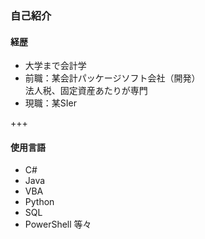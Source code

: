 ### 自己紹介
#### 経歴
* 大学まで会計学
* 前職：某会計パッケージソフト会社（開発）  
法人税、固定資産あたりが専門
* 現職：某SIer

+++

#### 使用言語
* C#
* Java
* VBA
* Python
* SQL
* PowerShell
等々